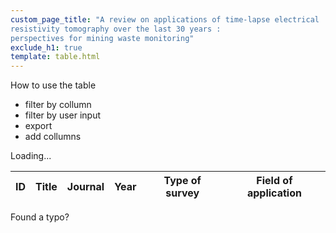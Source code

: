 ```yaml
---
custom_page_title: "A review on applications of time-lapse electrical
resistivity tomography over the last 30 years :
perspectives for mining waste monitoring"
exclude_h1: true
template: table.html
---
```



<div class="callout">

How to use the table

* filter by collumn
* filter by user input
* export
* add collumns

</div>



<div class="spinner-border text-primary" role="status">
  <span class="sr-only">Loading...</span>
</div>


<section id="TL_ERT_db">
 <div class="container">
   <table id="result-table" class="display" style="width:100%">
  <thead>
      <tr>
	  <th>ID</th>
	  <th>Title</th>	  
  	  <th>Journal</th>
	  <th>Year</th>
	  <th>Type of survey</th>
	  <th>Field of application</th>
      </tr>
  </thead>
  <tbody>
  </tbody>
  </table>
 </div>
</section>


<div class="callout">
Found a typo?
</div>




<script>

function buildTable(db) {
    let fields = ["ID",
		      "Title",
		      "Journal",
		      "Year",
		      "Type of survey",
		      "Field of application"]

    let tbody = document.getElementById('result-table').getElementsByTagName('tbody')[0];

    for (let i = 0; i < db.length; i ++) {
      var tr = tbody.insertRow()
      for (let j = 0; j < fields.length; j ++) {
        let td = tr.insertCell()
        if (fields[j] == "publication_link") {
          td.innerHTML = '<a href="' + db[i]['publication_link'] + '"target="_blank">link</a>'
        } else if (fields[j] == "id") {
          td.innerHTML = '<a href="contribution_details.html?id=' + db[i]['id'] + '">details</a>'
        } else {
          var newText = document.createTextNode(db[i][fields[j]])
          td.appendChild(newText)
        }
      }
    }
    // let table = $('#result-table')
    // table.bootstrapTable();

    // Basic example
    // let oTable = $('#result-table').DataTable();   //pay attention to capital D, which is mandatory to retrieve "api" datatables' object, as @Lionel said
    //  $('#myInputTextField').keyup(function(){
    //        oTable.search($(this).val()).draw() ;
    // })
    //$(document).ready( function () {
      //$('#result-table').bootstrapTable();
      //$('#result-table').DataTable();
      //});



$(document).ready(function() {
    var table = $('#result-table').DataTable( {
        lengthChange: false,
        buttons: [ 'copy', 'excel', 'pdf', 'colvis' ]
    } );
 
    table.buttons().container()
        .insertBefore( '#example_filter' );
} );


    $(document).ready(function() {
	      $('.spinner-border').hide();
	});
      
  }




// loading the database (.csv file)
let dbb = {}

Papa.parse("csv_db.csv", {
  download: true,
  //worker: true,
  header: true,
  //worker: true, // for large csv
  complete: function(res) {
    console.log('database loaded:', res);
    callback(res)
    dbb = res.data
    }
  });
 
  
// main callback function that build interactive elements of the page

function callback(res) {
  let db = res.data

  // setup the interactive table
  buildTable(db)
  console.log('all done')
}

  
  
</script>


